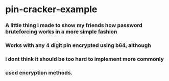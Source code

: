 # pin-cracker-example

### A little thing I made to show my friends how password bruteforcing works in a more simple fashion



### Works with any 4 digit pin encrypted using b64, although 
### i dont think it should be too hard to implement more commonly 
### used encryption methods. 
